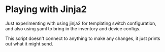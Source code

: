 # Playing with Jinja2

Just experimenting with using jinja2 for templating switch configuration, and also using yaml to bring in the inventory and device configs.

This script doesn't connect to anything to make any changes, it just prints out what it might send.